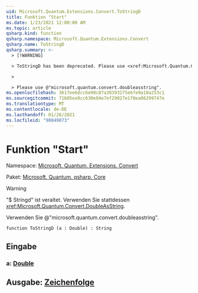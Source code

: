 ```yaml
---
uid: Microsoft.Quantum.Extensions.Convert.ToStringD
title: Funktion "Start"
ms.date: 1/23/2021 12:00:00 AM
ms.topic: article
qsharp.kind: function
qsharp.namespace: Microsoft.Quantum.Extensions.Convert
qsharp.name: ToStringD
qsharp.summary: >-
  > [!WARNING]

  > ToStringD has been deprecated. Please use <xref:Microsoft.Quantum.Convert.DoubleAsString> instead.

  >

  > Please use @"microsoft.quantum.convert.doubleasstring".
ms.openlocfilehash: 3617ee6dcc6e90c87a38393275e6fe9a10a253c1
ms.sourcegitcommit: 71605ea9cc630e84e7ef29027e1f0ea06299747e
ms.translationtype: MT
ms.contentlocale: de-DE
ms.lasthandoff: 01/26/2021
ms.locfileid: "98849873"
---
```

# <a name="tostringd-function"></a>Funktion "Start"

Namespace: [Microsoft. Quantum. Extensions. Convert](xref:Microsoft.Quantum.Extensions.Convert)

Paket: [Microsoft. Quantum. qsharp. Core](https://nuget.org/packages/Microsoft.Quantum.QSharp.Core)


> [!WARNING]
> "$ Stringd" ist veraltet. Verwenden Sie stattdessen <xref:Microsoft.Quantum.Convert.DoubleAsString>.
>
> Verwenden Sie @"microsoft.quantum.convert.doubleasstring".



```qsharp
function ToStringD (a : Double) : String
```


## <a name="input"></a>Eingabe

### <a name="a--double"></a>a: [Double](xref:microsoft.quantum.lang-ref.double)





## <a name="output--string"></a>Ausgabe: [Zeichenfolge](xref:microsoft.quantum.lang-ref.string)

